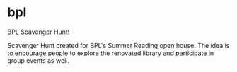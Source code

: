 # bpl
BPL Scavenger Hunt!

Scavenger Hunt created for BPL's Summer Reading open house. The idea is to encourage people to explore the renovated library
and participate in group events as well.
